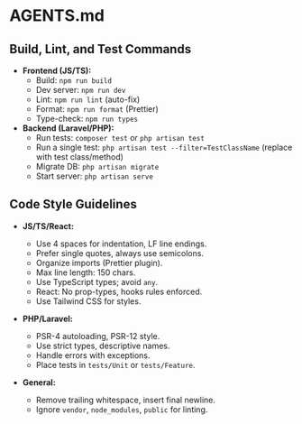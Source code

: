 # AGENTS.md

## Build, Lint, and Test Commands

- **Frontend (JS/TS):**
    - Build: `npm run build`
    - Dev server: `npm run dev`
    - Lint: `npm run lint` (auto-fix)
    - Format: `npm run format` (Prettier)
    - Type-check: `npm run types`
- **Backend (Laravel/PHP):**
    - Run tests: `composer test` or `php artisan test`
    - Run a single test: `php artisan test --filter=TestClassName` (replace with test class/method)
    - Migrate DB: `php artisan migrate`
    - Start server: `php artisan serve`

## Code Style Guidelines

- **JS/TS/React:**
    - Use 4 spaces for indentation, LF line endings.
    - Prefer single quotes, always use semicolons.
    - Organize imports (Prettier plugin).
    - Max line length: 150 chars.
    - Use TypeScript types; avoid `any`.
    - React: No prop-types, hooks rules enforced.
    - Use Tailwind CSS for styles.
- **PHP/Laravel:**
    - PSR-4 autoloading, PSR-12 style.
    - Use strict types, descriptive names.
    - Handle errors with exceptions.
    - Place tests in `tests/Unit` or `tests/Feature`.

- **General:**
    - Remove trailing whitespace, insert final newline.
    - Ignore `vendor`, `node_modules`, `public` for linting.
